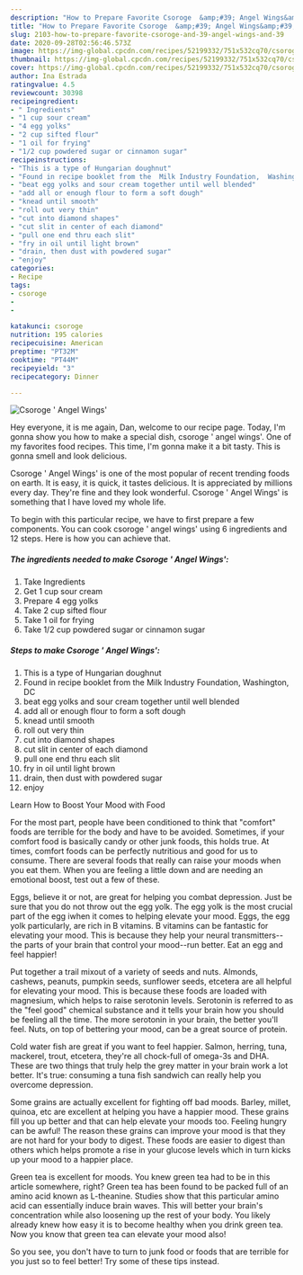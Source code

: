 ```yaml
---
description: "How to Prepare Favorite Csoroge  &amp;#39; Angel Wings&amp;#39;"
title: "How to Prepare Favorite Csoroge  &amp;#39; Angel Wings&amp;#39;"
slug: 2103-how-to-prepare-favorite-csoroge-and-39-angel-wings-and-39
date: 2020-09-28T02:56:46.573Z
image: https://img-global.cpcdn.com/recipes/52199332/751x532cq70/csoroge-angel-wings-recipe-main-photo.jpg
thumbnail: https://img-global.cpcdn.com/recipes/52199332/751x532cq70/csoroge-angel-wings-recipe-main-photo.jpg
cover: https://img-global.cpcdn.com/recipes/52199332/751x532cq70/csoroge-angel-wings-recipe-main-photo.jpg
author: Ina Estrada
ratingvalue: 4.5
reviewcount: 30398
recipeingredient:
- " Ingredients"
- "1 cup sour cream"
- "4 egg yolks"
- "2 cup sifted flour"
- "1 oil for frying"
- "1/2 cup powdered sugar or cinnamon sugar"
recipeinstructions:
- "This is a type of Hungarian doughnut"
- "Found in recipe booklet from the  Milk Industry Foundation,  Washington, DC"
- "beat egg yolks and sour cream together until well blended"
- "add all or enough flour to form a soft dough"
- "knead until smooth"
- "roll out very thin"
- "cut into diamond shapes"
- "cut slit in center of each diamond"
- "pull one end thru each slit"
- "fry in oil until light brown"
- "drain, then dust with powdered sugar"
- "enjoy"
categories:
- Recipe
tags:
- csoroge
- 
- 

katakunci: csoroge   
nutrition: 195 calories
recipecuisine: American
preptime: "PT32M"
cooktime: "PT44M"
recipeyield: "3"
recipecategory: Dinner

---
```



![Csoroge  &#39; Angel Wings&#39;](https://img-global.cpcdn.com/recipes/52199332/751x532cq70/csoroge-angel-wings-recipe-main-photo.jpg)

Hey everyone, it is me again, Dan, welcome to our recipe page. Today, I'm gonna show you how to make a special dish, csoroge  &#39; angel wings&#39;. One of my favorites food recipes. This time, I'm gonna make it a bit tasty. This is gonna smell and look delicious.



Csoroge  &#39; Angel Wings&#39; is one of the most popular of recent trending foods on earth. It is easy, it is quick, it tastes delicious. It is appreciated by millions every day. They're fine and they look wonderful. Csoroge  &#39; Angel Wings&#39; is something that I have loved my whole life.


To begin with this particular recipe, we have to first prepare a few components. You can cook csoroge  &#39; angel wings&#39; using 6 ingredients and 12 steps. Here is how you can achieve that.

<!--inarticleads1-->

##### The ingredients needed to make Csoroge  &#39; Angel Wings&#39;:

1. Take  Ingredients
1. Get 1 cup sour cream
1. Prepare 4 egg yolks
1. Take 2 cup sifted flour
1. Take 1 oil for frying
1. Take 1/2 cup powdered sugar or cinnamon sugar




<!--inarticleads2-->

##### Steps to make Csoroge  &#39; Angel Wings&#39;:

1. This is a type of Hungarian doughnut
1. Found in recipe booklet from the  Milk Industry Foundation,  Washington, DC
1. beat egg yolks and sour cream together until well blended
1. add all or enough flour to form a soft dough
1. knead until smooth
1. roll out very thin
1. cut into diamond shapes
1. cut slit in center of each diamond
1. pull one end thru each slit
1. fry in oil until light brown
1. drain, then dust with powdered sugar
1. enjoy




Learn How to Boost Your Mood with Food


For the most part, people have been conditioned to think that "comfort" foods are terrible for the body and have to be avoided. Sometimes, if your comfort food is basically candy or other junk foods, this holds true. At times, comfort foods can be perfectly nutritious and good for us to consume. There are several foods that really can raise your moods when you eat them. When you are feeling a little down and are needing an emotional boost, test out a few of these.

Eggs, believe it or not, are great for helping you combat depression. Just be sure that you do not throw out the egg yolk. The egg yolk is the most crucial part of the egg iwhen it comes to helping elevate your mood. Eggs, the egg yolk particularly, are rich in B vitamins. B vitamins can be fantastic for elevating your mood. This is because they help your neural transmitters--the parts of your brain that control your mood--run better. Eat an egg and feel happier!

Put together a trail mixout of a variety of seeds and nuts. Almonds, cashews, peanuts, pumpkin seeds, sunflower seeds, etcetera are all helpful for elevating your mood. This is because these foods are loaded with magnesium, which helps to raise serotonin levels. Serotonin is referred to as the "feel good" chemical substance and it tells your brain how you should be feeling all the time. The more serotonin in your brain, the better you'll feel. Nuts, on top of bettering your mood, can be a great source of protein.

Cold water fish are great if you want to feel happier. Salmon, herring, tuna, mackerel, trout, etcetera, they're all chock-full of omega-3s and DHA. These are two things that truly help the grey matter in your brain work a lot better. It's true: consuming a tuna fish sandwich can really help you overcome depression. 

Some grains are actually excellent for fighting off bad moods. Barley, millet, quinoa, etc are excellent at helping you have a happier mood. These grains fill you up better and that can help elevate your moods too. Feeling hungry can be awful! The reason these grains can improve your mood is that they are not hard for your body to digest. These foods are easier to digest than others which helps promote a rise in your glucose levels which in turn kicks up your mood to a happier place.

Green tea is excellent for moods. You knew green tea had to be in this article somewhere, right? Green tea has been found to be packed full of an amino acid known as L-theanine. Studies show that this particular amino acid can essentially induce brain waves. This will better your brain's concentration while also loosening up the rest of your body. You likely already knew how easy it is to become healthy when you drink green tea. Now you know that green tea can elevate your mood also!

So you see, you don't have to turn to junk food or foods that are terrible for you just so to feel better! Try  some  of  these  tips  instead.


